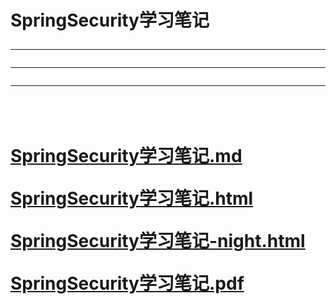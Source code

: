 <h1>

SpringSecurity学习笔记

---
---
---

<br>

[SpringSecurity学习笔记.md](SpringSecurity学习笔记.md)

[SpringSecurity学习笔记.html](SpringSecurity学习笔记.html)

[SpringSecurity学习笔记-night.html](SpringSecurity学习笔记-night.html)

[SpringSecurity学习笔记.pdf](SpringSecurity学习笔记.pdf)

</h1>